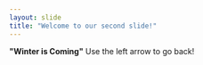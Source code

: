 ```yaml
---
layout: slide
title: "Welcome to our second slide!"
---
```

**"Winter is Coming"**
Use the left arrow to go back!
